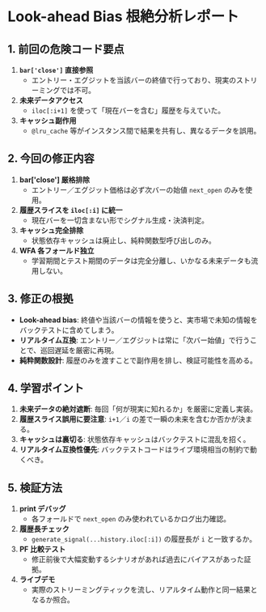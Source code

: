 # Look-ahead Bias 根絶分析レポート

## 1. 前回の危険コード要点
1. **`bar['close']` 直接参照**  
   - エントリー・エグジットを当該バーの終値で行っており、現実のストリーミングでは不可。  
2. **未来データアクセス**  
   - `iloc[:i+1]` を使って「現在バーを含む」履歴を与えていた。  
3. **キャッシュ副作用**  
   - `@lru_cache` 等がインスタンス間で結果を共有し、異なるデータを誤用。  

## 2. 今回の修正内容
1. **bar['close'] 厳格排除**  
   - エントリー／エグジット価格は必ず次バーの始値 `next_open` のみを使用。  
2. **履歴スライスを `iloc[:i]` に統一**  
   - 現在バーを一切含まない形でシグナル生成・決済判定。  
3. **キャッシュ完全排除**  
   - 状態依存キャッシュは廃止し、純粋関数型呼び出しのみ。  
4. **WFA 各フォールド独立**  
   - 学習期間とテスト期間のデータは完全分離し、いかなる未来データも流用しない。  

## 3. 修正の根拠
- **Look-ahead bias**: 終値や当該バーの情報を使うと、実市場で未知の情報をバックテストに含めてしまう。  
- **リアルタイム互換**: エントリー／エグジットは常に「次バー始値」で行うことで、巡回遅延を厳密に再現。  
- **純粋関数設計**: 履歴のみを渡すことで副作用を排し、検証可能性を高める。  

## 4. 学習ポイント
1. **未来データの絶対遮断**: 毎回「何が現実に知れるか」を厳密に定義し実装。  
2. **履歴スライス誤用に要注意**: `i+1`／`i` の差で一瞬の未来を含むか否かが決まる。  
3. **キャッシュは裏切る**: 状態依存キャッシュはバックテストに混乱を招く。  
4. **リアルタイム互換性優先**: バックテストコードはライブ環境相当の制約で動くべき。  

## 5. 検証方法
1. **print デバッグ**  
   - 各フォールドで `next_open` のみ使われているかログ出力確認。  
2. **履歴長チェック**  
   - `generate_signal(...history.iloc[:i])` の履歴長が `i` と一致するか。  
3. **PF 比較テスト**  
   - 修正前後で大幅変動するシナリオがあれば過去にバイアスがあった証拠。  
4. **ライブデモ**  
   - 実際のストリーミングティックを流し、リアルタイム動作と同一結果となるか照合。  
